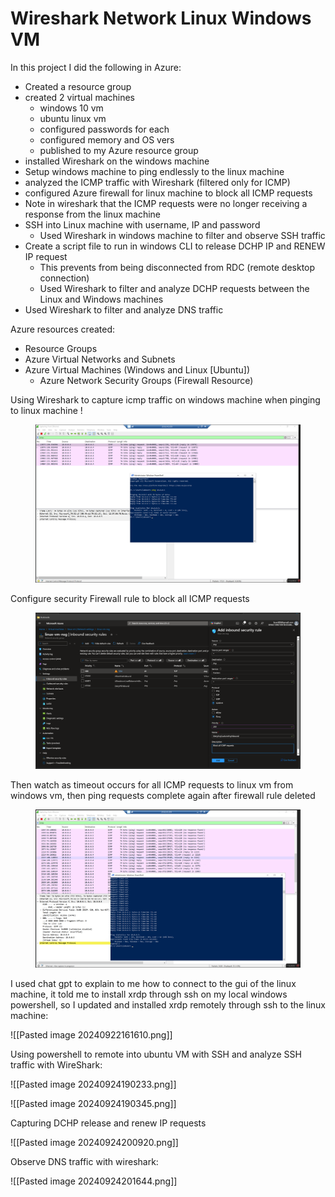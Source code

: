 # Wireshark Network Linux Windows VM

In this project I did the following in Azure:

* Created a resource group
* created 2 virtual machines
  * windows 10 vm
  * ubuntu linux vm
  * configured passwords for each
  * configured memory and OS vers
  * published to my Azure resource group
* installed Wireshark on the windows machine
* Setup windows machine to ping endlessly to the linux machine
* analyzed the ICMP traffic with Wireshark (filtered only for ICMP)
* configured Azure firewall for linux machine to block all ICMP requests
* Note in wireshark that the ICMP requests were no longer receiving a response from the linux machine
* SSH into Linux machine with username, IP and password
  * Used Wireshark in windows machine to filter and observe SSH traffic
* Create a script file to run in windows CLI to release DCHP IP and RENEW IP request
  * This prevents from being disconnected from RDC (remote desktop connection)
  * Used Wireshark to filter and analyze DCHP requests between the Linux and Windows machines
* Used Wireshark to filter and analyze DNS traffic

Azure resources created:

* Resource Groups
* Azure Virtual Networks and Subnets
* Azure Virtual Machines (Windows and Linux \[Ubuntu])
  * Azure Network Security Groups (Firewall Resource)

Using Wireshark to capture icmp traffic on windows machine when pinging to linux machine !

<figure><img src="../../.gitbook/assets/image (2) (1) (1).png" alt=""><figcaption></figcaption></figure>

Configure security Firewall rule to block all ICMP requests&#x20;

<figure><img src="../../.gitbook/assets/image (4) (1).png" alt=""><figcaption></figcaption></figure>

Then watch as timeout occurs for all ICMP requests to linux vm from windows vm, then ping requests complete again after firewall rule deleted

<figure><img src="../../.gitbook/assets/image (3) (1) (1).png" alt=""><figcaption></figcaption></figure>

I used chat gpt to explain to me how to connect to the gui of the linux machine, it told me to install xrdp through ssh on my local windows powershell, so I updated and installed xrdp remotely through ssh to the linux machine:

!\[\[Pasted image 20240922161610.png]]

Using powershell to remote into ubuntu VM with SSH and analyze SSH traffic with WireShark:

!\[\[Pasted image 20240924190233.png]]

!\[\[Pasted image 20240924190345.png]]

Capturing DCHP release and renew IP requests

!\[\[Pasted image 20240924200920.png]]

Observe DNS traffic with wireshark:

!\[\[Pasted image 20240924201644.png]]
